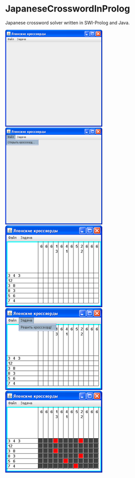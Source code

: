 # JapaneseCrosswordInProlog
Japanese crossword solver written in SWI-Prolog and Java.

![Screen1](screen1.png) ![Screen2](screen2.png) ![Screen3](screen3.png) ![Screen4](screen4.png) ![Screen5](screen5.png)
